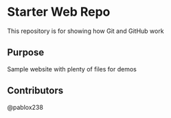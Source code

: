 # Starter Web Repo

This repository is for showing how Git and GitHub work

## Purpose

Sample website with plenty of files for demos

## Contributors

@pablox238
